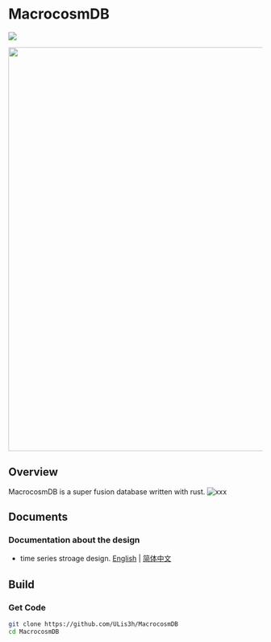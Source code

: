 <h1 align<h1 align="left">MacrocosmDB </h1>
<img src="http://img.shields.io/travis/ULis3h/MacrocosmDB.svg" />
<p align="left">
    <img width="800" src="doc/res/front.png">
</p>  

## Overview
MacrocosmDB is a super fusion database written with rust. 
![xxx](https://app.travis-ci.com/github/ULis3h/MacrocosmDB)
## Documents
### Documentation about the design
- time series stroage design. [English](doc/develop/ts_storage_engine.md) | [简体中文](doc/develop/ts_stroage_engine_zhCN.md)

## Build

### Get Code

```bash
git clone https://github.com/ULis3h/MacrocosmDB
cd MacrocosmDB
```

